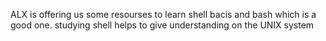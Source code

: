 ALX is offering us some resourses to learn shell bacis and bash which is a good one. studying shell helps to give understanding on the UNIX system
